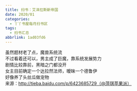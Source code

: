 ```yaml
---
title: 扫书：艾泽拉斯新帝国
date: 2020/01
categories:
  - 丫丫书屋每月扫书区
tags:
  - 扫书汇总
abbrlink: 1ad03fd6
---
```



虽然题材老了点，魔兽系统流  
不过看着还可以，男主成了巨魔，靠系统发展势力  
剧情比较靠前，黑暗之门都没开  
女主目前确定一个达拉然法师，暧昧一个德鲁伊  
好像养了头丝瓜做宠物  
来源：http://tieba.baidu.com/p/6423685729（@萍琪苹果派）  
